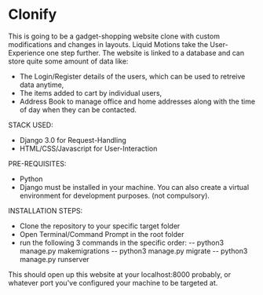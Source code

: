 # Clonify
This is going to be a gadget-shopping website clone with custom modifications and changes in layouts. Liquid Motions take the User-Experience one step further.
The website is linked to a database and can store quite some amount of data like:

-  The Login/Register details of the users, which can be used to retreive data anytime,
-  The items added to cart by individual users,
-  Address Book to manage office and home addresses along with the time of day when they can be contacted.

STACK USED:
- Django 3.0 for Request-Handling
- HTML/CSS/Javascript for User-Interaction

PRE-REQUISITES:
- Python 
- Django
must be installed in your machine.
You can also create a virtual environment for development purposes. (not compulsory).
 
INSTALLATION STEPS:
- Clone the repository to your specific target folder
- Open Terminal/Command Prompt in the root folder
- run the following 3 commands in the specific order: 
-- python3 manage.py makemigrations
-- python3 manage.py migrate
-- python3 manage.py runserver

This should open up this website at your localhost:8000 probably, or whatever port you've configured your machine to be targeted at.
